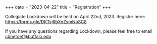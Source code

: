 +++
date = "2023-04-22"
title = "Registration"
+++

Collegiate Lockdown will be held on April 22nd, 2023. Register here: https://forms.gle/DKTsj6bXnZsmNo8C8


If you have any questions regarding Lockdown, please feel free to email [ubnetdef@buffalo.edu](mailto:ubnetdef@buffalo.edu)
